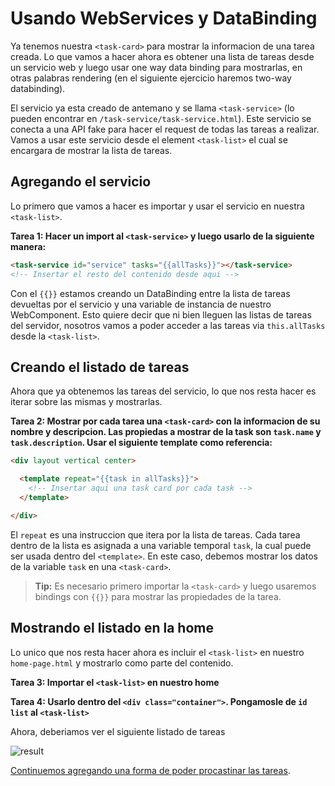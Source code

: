 # Usando WebServices y DataBinding

Ya tenemos nuestra `<task-card>` para mostrar la informacion de una tarea creada. Lo que vamos a hacer ahora es obtener una lista de tareas desde un servicio web y luego usar one way data binding para mostrarlas, en otras palabras rendering (en el siguiente ejercicio haremos two-way databinding).

El servicio ya esta creado de antemano y se llama `<task-service>` (lo pueden encontrar en `/task-service/task-service.html`). Este servicio se conecta a una API fake para hacer el request de todas las tareas a realizar. Vamos a usar este servicio desde el element `<task-list>` el cual se encargara de mostrar la lista de tareas.

## Agregando el servicio

Lo primero que vamos a hacer es importar y usar el servicio en nuestra `<task-list>`.

**Tarea 1: Hacer un import al `<task-service>` y luego usarlo de la siguiente manera:**

````html
<task-service id="service" tasks="{{allTasks}}"></task-service>
<!-- Insertar el resto del contenido desde aqui -->
````

Con el `{{}}` estamos creando un DataBinding entre la lista de tareas devueltas por el servicio y una variable de instancia de nuestro WebComponent. Esto quiere decir que ni bien lleguen las listas de tareas del servidor, nosotros vamos a poder acceder a las tareas via `this.allTasks` desde la `<task-list>`.

## Creando el listado de tareas

Ahora que ya obtenemos las tareas del servicio, lo que nos resta hacer es iterar sobre las mismas y mostrarlas. 

**Tarea 2: Mostrar por cada tarea una `<task-card>` con la informacion de su nombre y descripcion. Las propiedas a mostrar de la task son `task.name` y `task.description`. Usar el siguiente template como referencia:**

````html
<div layout vertical center>

  <template repeat="{{task in allTasks}}">
    <!-- Insertar aqui una task card por cada task -->
  </template>

</div>
````

El `repeat` es una instruccion que itera por la lista de tareas. Cada tarea dentro de la lista es asignada a una variable temporal `task`, la cual puede ser usada dentro del `<template>`. En este caso, debemos mostrar los datos de la variable `task` en una `<task-card>`.

> **Tip:** Es necesario primero importar la `<task-card>` y luego usaremos bindings con `{{}}` para mostrar las propiedades de la tarea.

## Mostrando el listado en la home

Lo unico que nos resta hacer ahora es incluir el `<task-list>` en nuestro `home-page.html` y mostrarlo como parte del contenido.

**Tarea 3: Importar el `<task-list>` en nuestro home**

**Tarea 4: Usarlo dentro del `<div class="container">`. Pongamosle de `id` `list` al `<task-list>`**

Ahora, deberiamos ver el siguiente listado de tareas

![result](https://cloudup.com/cG15DAWYgXr+)

[Continuemos agregando una forma de poder procastinar las tareas](5-procastinating-tasks.md).

